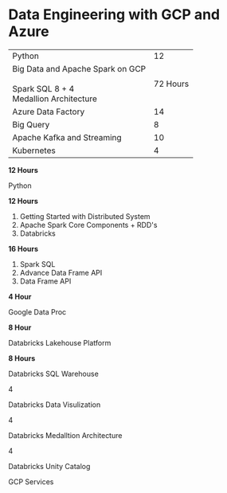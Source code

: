 # Data Engineering with GCP and Azure

|                                                              |          |
| ------------------------------------------------------------ | -------- |
| Python                                                       | 12       |
| Big Data and Apache Spark on GCP<br /><br />Spark SQL 8 + 4 <br />Medallion Architecture | 72 Hours |
| Azure Data Factory                                           | 14       |
| Big Query                                                    | 8        |
| Apache Kafka and Streaming                                   | 10       |
| Kubernetes                                                   | 4        |

**12 Hours**

Python

**12 Hours**

1. Getting Started with Distributed System
2. Apache Spark Core Components  + RDD's
3. Databricks 

**16 Hours**

1. Spark SQL
2. Advance Data Frame API
3. Data Frame API

**4 Hour**

Google Data Proc

**8 Hour**

Databricks Lakehouse Platform

**8 Hours**

Databricks SQL Warehouse

4

Databricks Data Visulization

4

Databricks Medalltion Architecture

4

Databricks Unity Catalog



GCP Services
